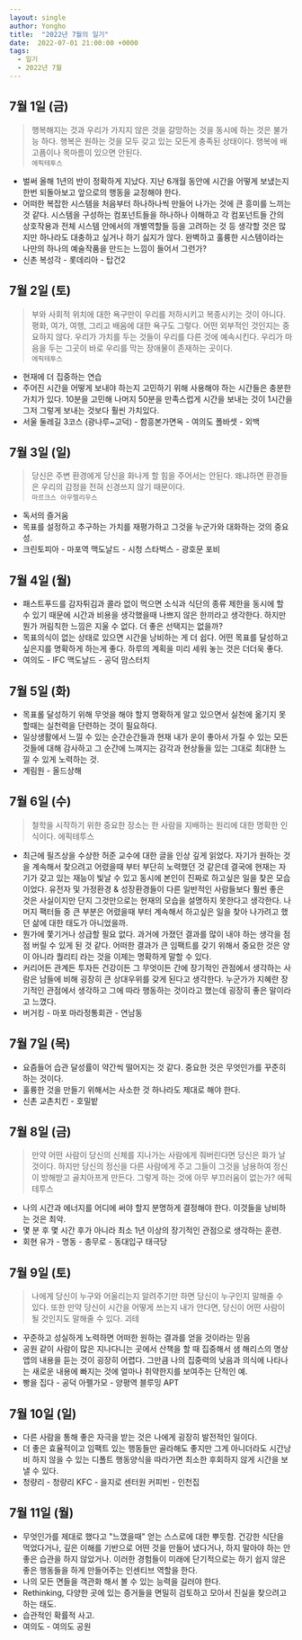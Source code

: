 ```yaml
---
layout: single
author: Yongho
title:  "2022년 7월의 일기"
date:  2022-07-01 21:00:00 +0000
tags:
  - 일기
  - 2022년 7월
---
```


## 7월 1일 (금)

>행복해지는 것과 우리가 가지지 않은 것을 갈망하는 것을 동시에 하는 것은 불가능 하다. 행복은 원하는 것을 모두 갖고 있는 모든게 충족된 상태이다. 행복에 배고픔이나 목마름이 있으면 안된다.     
> `에픽테투스`

- 벌써 올해 1년의 반이 정확하게 지났다. 지난 6개월 동안에 시간을 어떻게 보냈는지 한번 되돌아보고 앞으로의 행동을 교정해야 한다. 
- 어떠한 복잡한 시스템을 처음부터 하나하나씩 만들어 나가는 것에 큰 흥미를 느끼는 것 같다. 시스템을 구성하는 컴포넌트들을 하나하나 이해하고 각 컴포넌트들 간의 상호작용과 전체 시스템 안에서의 개별역할들 등을 고려하는 것 등 생각할 것은 많지만 하나라도 대충하고 싶거나 하기 싫지가 않다. 완벽하고 훌륭한 시스템이라는 나만의 하나의 예술작품을 만드는 느낌이 들어서 그런가?       
- 신촌 복성각 - 롯데리아 - 탑건2 

## 7월 2일 (토)

> 부와 사회적 위치에 대한 욕구만이 우리를 저하시키고 복종시키는 것이 아니다. 평화, 여가, 여행, 그리고 배움에 대한 욕구도 그렇다. 어떤 외부적인 것인지는 중요하지 않다. 우리가 가치를 두는 것들이 우리를 다른 것에 예속시킨다. 우리가 마음을 두는 그곳이 바로 우리를 막는 장애물이 존재하는 곳이다.  
> `에픽테투스`

- 현재에 더 집중하는 연습
- 주어진 시간을 어떻게 보내야 하는지 고민하기 위해 사용해야 하는 시간들은 충분한 가치가 있다. 10분을 고민해 나머지 50분을 만족스럽게 시간을 보내는 것이 1시간을 그저 그렇게 보내는 것보다 훨씬 가치있다.     
- 서울 둘레길 3코스 (광나루~고덕) - 함흥본가면옥 - 여의도 폴바셋 - 외백 

## 7월 3일 (일)

> 당신은 주변 환경에게 당신을 화나게 할 힘을 주어서는 안된다. 왜냐하면 환경들은 우리의 감정을 전혀 신경쓰지 않기 때문이다.  
> `마르크스 아우렐리우스`

- 독서의 즐거움
- 목표를 설정하고 추구하는 가치를 재평가하고 그것을 누군가와 대화하는 것의 중요성.
- 크린토피아 - 마포역 맥도날드 - 시청 스타벅스 - 광호문 포비 

## 7월 4일 (월)

- 패스트푸드를 감자튀김과 콜라 없이 먹으면 소식과 식단의 종류 제한을 동시에 할 수 있기 때문에 시간과 비용을 생각했을때 나쁘지 않은 한끼라고 생각한다. 하지만 뭔가 꺼림칙한 느낌은 지울 수 없다. 더 좋은 선택지는 없을까?
- 목표의식이 없는 상태로 있으면 시간을 낭비하는 게 더 쉽다. 어떤 목표를 달성하고 싶은지를 명확하게 하는게 좋다. 하루의 계획을 미리 세워 놓는 것은 더더욱 좋다.  
- 여의도 - IFC 맥도날드 - 공덕 맘스터치 

## 7월 5일 (화)
- 목표롤 달성하기 위해 무엇을 해야 할지 명확하게 알고 있으면서 실천에 옮기지 못할때는 실천력을 단련하는 것이 필요하다.
- 일상생활에서 느낄 수 있는 순간순간들과 현재 내가 운이 좋아서 가질 수 있는 모든 것들에 대해 감사하고 그 순간에 느껴지는 감각과 현상들을 있는 그대로 최대한 느낄 수 있게 노력하는 것.   
- 계림원 - 올드상해 

## 7월 6일 (수)

> 철학을 시작하기 위한 중요한 장소는 한 사람을 지배하는 원리에 대한 명확한 인식이다.
> 에픽테투스

- 최근에 필즈상을 수상한 허준 교수에 대한 글을 인상 깊게 읽었다. 자기가 원하는 것을 계속해서 찾으려고 어렸을때 부터 부단히 노력했던 것 같은데 결국에 현재는 자기가 갖고 있는 재능이 빛날 수 있고 동시에 본인이 진짜로 하고싶은 일을 찾은 모습이었다. 유전자 및 가정환경 & 성장환경들이 다른 일반적인 사람들보다 훨씬 좋은 것은 사실이지만 단지 그것만으로는 현재의 모습을 설명하지 못한다고 생각한다. 나머지 팩터들 중 큰 부분은 어렸을때 부터 계속해서 하고싶은 일을 찾아 나가려고 했던 삶에 대한 태도가 아니었을까.      
- 뭔가에 쫓기거나 성급할 필요 없다. 과거에 가졌던 결과를 많이 내야 하는 생각을 점점 버릴 수 있게 된 것 같다. 어떠한 결과가 큰 임팩트를 갖기 위해서 중요한 것은 양이 아니라 퀄리티 라는 것을 이제는 명확하게 말할 수 있다.
- 커리어든 관계든 투자든 건강이든 그 무엇이든 간에 장기적인 관점에서 생각하는 사람은 남들에 비해 굉장히 큰 상대우위를 갖게 된다고 생각한다. 누군가가 지혜란 장기적인 관점에서 생각하고 그에 따라 행동하는 것이라고 했는데 굉장히 좋은 말이라고 느꼈다. 
- 버거킹 - 마포 마라정통회관 - 연남동


## 7월 7일 (목)
- 요즘들어 습관 달성률이 약간씩 떨어지는 것 같다. 중요한 것은 무엇인가를 꾸준히 하는 것이다.
- 훌륭한 것을 만들기 위해서는 사소한 것 하나라도 제대로 해야 한다.  
- 신촌 교촌치킨 - 호밀밭 

## 7월 8일 (금)

> 만약 어떤 사람이 당신의 신체를 지나가는 사람에게 줘버린다면 당신은 화가 날 것이다. 하지만 당신의 정신을 다른 사람에게 주고 그들이 그것을 남용하여 정신이 방해받고 골치아프게 만든다. 그렇게 하는 것에 아무 부끄러움이 없는가?
> 에픽테투스

- 나의 시간과 에너지를 어디에 써야 할지 분명하게 결정해야 한다. 이것들을 낭비하는 것은 최악.
- 몇 분 후 몇 시간 후가 아니라 최소 1년 이상의 장기적인 관점으로 생각하는 훈련.
- 회현 유가 - 명동 - 충무로 - 동대입구 태극당 

## 7월 9일 (토)

> 나에게 당신이 누구와 어울리는지 알려주기만 하면 당신이 누구인지 말해줄 수 있다. 또한 만약 당신이 시간을 어떻게 쓰는지 내가 안다면, 당신이 어떤 사람이 될 것인지도 말해줄 수 있다.
> 괴테

- 꾸준하고 성실하게 노력하면 어떠한 원하는 결과를 얻을 것이라는 믿음
- 공원 같이 사람이 많은 지나다니는 곳에서 산책을 할 때 집중해서 샘 해리스의 명상 앱의 내용을 듣는 것이 굉장히 어렵다. 그만큼 나의 집중력의 낮음과 의식에 나타나는 새로운 내용에 빠지는 것에 얼마나 취약한지를 보여주는 단적인 예.    
- 빵을 집다 - 공덕 아펠가모 - 양평역 블루밍 APT

## 7월 10일 (일)

- 다른 사람을 통해 좋은 자극을 받는 것은 나에게 굉장히 발전적인 일이다.
- 더 좋은 효율적이고 임팩트 있는 행동들만 골라해도 좋지만 그게 아니더라도 시간낭비 하지 않을 수 있는 디폴트 행동양식을 따라가면 최소한 후회하지 않게 시간을 보낼 수 있다.
- 청량리 - 청량리 KFC - 을지로 센터원 커피빈 - 인천집 

## 7월 11일 (월)
- 무엇인가를 제대로 했다고 "느꼈을때" 얻는 스스로에 대한 뿌듯함. 건강한 식단을 먹었다거나, 깊은 이해를 기반으로 어떤 것을 만들어 냈다거나, 하지 말아야 하는 안좋은 습관을 하지 않았거나. 이러한 경험들이 미래에 단기적으로는 하기 쉽지 않은 좋은 행동들을 하게 만들어주는 인센티브 역할을 한다.
- 나의 모든 면들을 객관화 해서 볼 수 있는 능력을 길러야 한다. 
- Rethinking, 다양한 곳에 있는 증거들을 면밀히 검토하고 모아서 진실을 찾으려고 하는 태도.
- 습관적인 확률적 사고.      
- 여의도 - 여의도 공원 